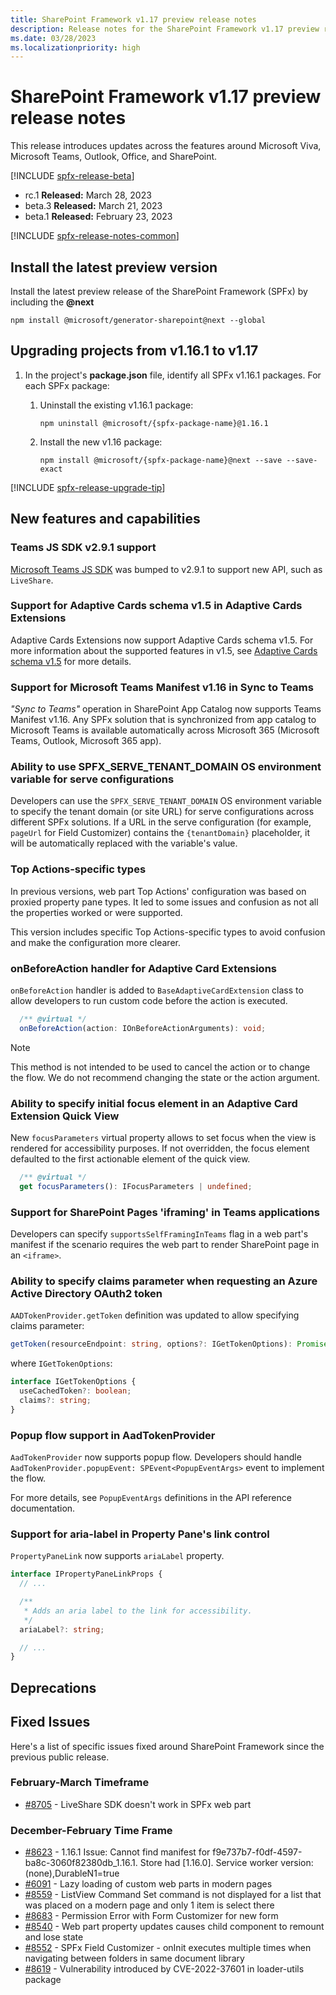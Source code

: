 ```yaml
---
title: SharePoint Framework v1.17 preview release notes
description: Release notes for the SharePoint Framework v1.17 preview release
ms.date: 03/28/2023
ms.localizationpriority: high
---
```

# SharePoint Framework v1.17 preview release notes

This release introduces updates across the features around Microsoft Viva, Microsoft Teams, Outlook, Office, and SharePoint.

[!INCLUDE [spfx-release-beta](../../includes/snippets/spfx-release-beta.md)]

- rc.1 **Released:** March 28, 2023
- beta.3 **Released:** March 21, 2023
- beta.1 **Released:** February 23, 2023

[!INCLUDE [spfx-release-notes-common](../../includes/snippets/spfx-release-notes-common.md)]

## Install the latest preview version

Install the latest preview release of the SharePoint Framework (SPFx) by including the **@next**

```console
npm install @microsoft/generator-sharepoint@next --global
```

## Upgrading projects from v1.16.1 to v1.17

1. In the project's **package.json** file, identify all SPFx v1.16.1 packages. For each SPFx package:
    1. Uninstall the existing v1.16.1 package:

        ```console
        npm uninstall @microsoft/{spfx-package-name}@1.16.1
        ```

    2. Install the new v1.16 package:

        ```console
        npm install @microsoft/{spfx-package-name}@next --save --save-exact
        ```

[!INCLUDE [spfx-release-upgrade-tip](../../includes/snippets/spfx-release-upgrade-tip.md)]

## New features and capabilities

### Teams JS SDK v2.9.1 support

[Microsoft Teams JS SDK](https://learn.microsoft.com/en-us/javascript/api/overview/msteams-client?view=msteams-client-js-latest&tabs=npm) was bumped to v2.9.1 to support new API, such as `LiveShare`.

### Support for Adaptive Cards schema v1.5 in Adaptive Cards Extensions

Adaptive Cards Extensions now support Adaptive Cards schema v1.5. For more information about the supported features in v1.5, see [Adaptive Cards schema v1.5](https://adaptivecards.io/explorer/AdaptiveCard.html) for more details.

### Support for Microsoft Teams Manifest v1.16 in Sync to Teams

*"Sync to Teams"* operation in SharePoint App Catalog now supports Teams Manifest v1.16. Any SPFx solution that is synchronized from app catalog to Microsoft Teams is available automatically across Microsoft 365 (Microsoft Teams, Outlook, Microsoft 365 app).

### Ability to use SPFX_SERVE_TENANT_DOMAIN OS environment variable for serve configurations

Developers can use the `SPFX_SERVE_TENANT_DOMAIN` OS environment variable to specify the tenant domain (or site URL) for serve configurations across different SPFx solutions. If a URL in the serve configuration (for example, `pageUrl` for Field Customizer) contains the `{tenantDomain}` placeholder, it will be automatically replaced with the variable's value.

### Top Actions-specific types

In previous versions, web part Top Actions' configuration was based on proxied property pane types. It led to some issues and confusion as not all the properties worked or were supported.

This version includes specific Top Actions-specific types to avoid confusion and make the configuration more clearer.

### onBeforeAction handler for Adaptive Card Extensions

`onBeforeAction` handler is added to `BaseAdaptiveCardExtension` class to allow developers to run custom code before the action is executed.

```typescript
  /** @virtual */
  onBeforeAction(action: IOnBeforeActionArguments): void;
```

> [!NOTE]
> This method is not intended to be used to cancel the action or to change the flow. We do not recommend changing the state or the action argument.

### Ability to specify initial focus element in an Adaptive Card Extension Quick View

New `focusParameters` virtual property allows to set focus when the view is rendered for accessibility purposes. If not overridden, the focus element defaulted to the first actionable element of the quick view.

```typescript
  /** @virtual */
  get focusParameters(): IFocusParameters | undefined;
```

### Support for SharePoint Pages 'iframing' in Teams applications

Developers can specify `supportsSelfFramingInTeams` flag in a web part's manifest if the scenario requires the web part to render SharePoint page in an `<iframe>`.

### Ability to specify claims parameter when requesting an Azure Active Directory OAuth2 token

`AADTokenProvider.getToken` definition was updated to allow specifying claims parameter:

```typescript
getToken(resourceEndpoint: string, options?: IGetTokenOptions): Promise<string>;
```

where `IGetTokenOptions`:

```typescript
interface IGetTokenOptions {
  useCachedToken?: boolean;
  claims?: string;
}
```

### Popup flow support in AadTokenProvider

`AadTokenProvider` now supports popup flow. Developers should handle `AadTokenProvider.popupEvent: SPEvent<PopupEventArgs>` event to implement the flow.

For more details, see `PopupEventArgs` definitions in the API reference documentation.

### Support for aria-label in Property Pane's link control

`PropertyPaneLink` now supports `ariaLabel` property.

```typescript
interface IPropertyPaneLinkProps {
  // ...

  /**
   * Adds an aria label to the link for accessibility.
   */
  ariaLabel?: string;

  // ...
}
```

## Deprecations

## Fixed Issues

Here's a list of specific issues fixed around SharePoint Framework since the previous public release.

### February-March Timeframe

- [#8705](https://github.com/SharePoint/sp-dev-docs/issues/8705) - LiveShare SDK doesn't work in SPFx web part

### December-February Time Frame

- [#8623](https://github.com/SharePoint/sp-dev-docs/issues/8623) - 1.16.1 Issue: Cannot find manifest for f9e737b7-f0df-4597-ba8c-3060f82380db_1.16.1. Store had [1.16.0]. Service worker version: (none),DurableN1=true
- [#6091](https://github.com/SharePoint/sp-dev-docs/issues/6091) - Lazy loading of custom web parts in modern pages
- [#8559](https://github.com/SharePoint/sp-dev-docs/issues/8559) - ListView Command Set command is not displayed for a list that was placed on a modern page and only 1 item is select there
- [#8683](https://github.com/SharePoint/sp-dev-docs/issues/8683) - Permission Error with Form Customizer for new form
- [#8540](https://github.com/SharePoint/sp-dev-docs/issues/8540) - Web part property updates causes child component to remount and lose state
- [#8552](https://github.com/SharePoint/sp-dev-docs/issues/8552) - SPFx Field Customizer - onInit executes multiple times when navigating between folders in same document library
- [#8619](https://github.com/SharePoint/sp-dev-docs/issues/8619) - Vulnerability introduced by CVE-2022-37601 in loader-utils package
